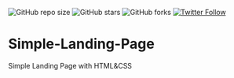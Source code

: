 ![GitHub repo size](https://img.shields.io/github/repo-size/busenurcetin/Simple-Landing-Page)
![GitHub stars](https://img.shields.io/github/stars/busenurcetin/Simple-Landing-Page?style=social)
![GitHub forks](https://img.shields.io/github/forks/busenurcetin/Simple-Landing-Page?style=social)
[![Twitter Follow](https://img.shields.io/twitter/follow/busenurcetin16?style=social)](https://twitter.com/intent/follow?screen_name=busenurcetin16)

# Simple-Landing-Page
Simple Landing Page with HTML&amp;CSS
